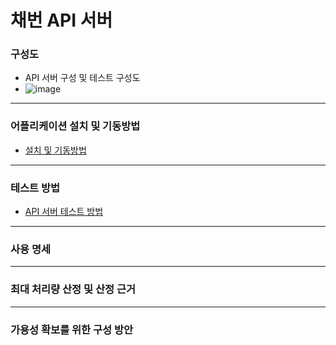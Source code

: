 # 채번 API 서버

### 구성도
- API 서버 구성 및 테스트 구성도
- ![image](https://user-images.githubusercontent.com/70003300/227468870-389731f3-9287-482f-8821-9f42e7a607eb.png)
---

### 어플리케이션 설치 및 기동방법
- [설치 및 기동방법](https://github.com/ohyes7love/work/wiki/API-%EC%84%9C%EB%B2%84-%EC%84%A4%EC%B9%98-%EB%B0%8F-%EA%B8%B0%EB%8F%99%EB%B0%A9%EB%B2%95)
---

### 테스트 방법
- [API 서버 테스트 방법](https://github.com/ohyes7love/work/wiki/API-%EC%84%9C%EB%B2%84-Test-%EB%B0%A9%EB%B2%95)
---

### 사용 명세

---

### 최대 처리량 산정 및 산정 근거

---

### 가용성 확보를 위한 구성 방안

